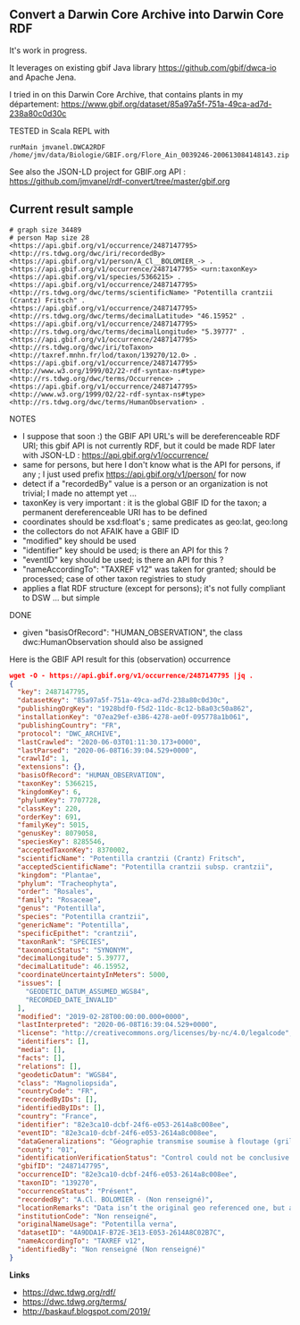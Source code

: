 ## Convert a Darwin Core Archive into Darwin Core RDF
It's work in progress.

It leverages on existing gbif Java library
https://github.com/gbif/dwca-io
and Apache Jena.

I tried in on this Darwin Core Archive, that contains plants in my département:
https://www.gbif.org/dataset/85a97a5f-751a-49ca-ad7d-238a80c0d30c

TESTED in Scala REPL with
```
runMain jmvanel.DWCA2RDF /home/jmv/data/Biologie/GBIF.org/Flore_Ain_0039246-200613084148143.zip
```

See also the JSON-LD project for GBIF.org API :
https://github.com/jmvanel/rdf-convert/tree/master/gbif.org

## Current result sample

```turtle
# graph size 34489
# person Map size 28
<https://api.gbif.org/v1/occurrence/2487147795> <http://rs.tdwg.org/dwc/iri/recordedBy> <https://api.gbif.org/v1/person/A_Cl__BOLOMIER_-> .
<https://api.gbif.org/v1/occurrence/2487147795> <urn:taxonKey> <https://api.gbif.org/v1/species/5366215> .
<https://api.gbif.org/v1/occurrence/2487147795> <http://rs.tdwg.org/dwc/terms/scientificName> "Potentilla crantzii (Crantz) Fritsch" .
<https://api.gbif.org/v1/occurrence/2487147795> <http://rs.tdwg.org/dwc/terms/decimalLatitude> "46.15952" .
<https://api.gbif.org/v1/occurrence/2487147795> <http://rs.tdwg.org/dwc/terms/decimalLongitude> "5.39777" .
<https://api.gbif.org/v1/occurrence/2487147795> <http://rs.tdwg.org/dwc/iri/toTaxon> <http://taxref.mnhn.fr/lod/taxon/139270/12.0> .
<https://api.gbif.org/v1/occurrence/2487147795> <http://www.w3.org/1999/02/22-rdf-syntax-ns#type> <http://rs.tdwg.org/dwc/terms/Occurrence> .
<https://api.gbif.org/v1/occurrence/2487147795> <http://www.w3.org/1999/02/22-rdf-syntax-ns#type> <http://rs.tdwg.org/dwc/terms/HumanObservation> .
```

NOTES
- I suppose that soon :) the GBIF API URL's will be dereferenceable RDF URI; this gbif API is not currently RDF, but it could be made RDF later with JSON-LD : https://api.gbif.org/v1/occurrence/
- same for persons, but here I don't know what is the API for persons, if any ; I just used prefix https://api.gbif.org/v1/person/ for now
- detect if a "recordedBy"  value is a person or an organization is not trivial; I made no attempt yet ...
- taxonKey is very important : it is the global GBIF ID for the taxon; a permanent dereferenceable URI has to be defined
- coordinates should be xsd:float's ; same predicates as geo:lat, geo:long
- the collectors do not AFAIK have a  GBIF ID
- "modified" key should be used
- "identifier" key should be used; is there an API for this ?
- "eventID" key should be used; is there an API for this ?
- "nameAccordingTo": "TAXREF v12" was taken for granted; should be processed; case of other taxon registries to study
- applies a flat RDF structure (except for persons); it's not fully compliant to DSW ... but simple

DONE
- given "basisOfRecord": "HUMAN_OBSERVATION", the class dwc:HumanObservation should also be assigned

Here is the GBIF API result for this (observation) occurrence
```json
wget -O - https://api.gbif.org/v1/occurrence/2487147795 |jq .
{
  "key": 2487147795,
  "datasetKey": "85a97a5f-751a-49ca-ad7d-238a80c0d30c",
  "publishingOrgKey": "1928bdf0-f5d2-11dc-8c12-b8a03c50a862",
  "installationKey": "07ea29ef-e386-4278-ae0f-095778a1b061",
  "publishingCountry": "FR",
  "protocol": "DWC_ARCHIVE",
  "lastCrawled": "2020-06-03T01:11:30.173+0000",
  "lastParsed": "2020-06-08T16:39:04.529+0000",
  "crawlId": 1,
  "extensions": {},
  "basisOfRecord": "HUMAN_OBSERVATION",
  "taxonKey": 5366215,
  "kingdomKey": 6,
  "phylumKey": 7707728,
  "classKey": 220,
  "orderKey": 691,
  "familyKey": 5015,
  "genusKey": 8079058,
  "speciesKey": 8285546,
  "acceptedTaxonKey": 8370002,
  "scientificName": "Potentilla crantzii (Crantz) Fritsch",
  "acceptedScientificName": "Potentilla crantzii subsp. crantzii",
  "kingdom": "Plantae",
  "phylum": "Tracheophyta",
  "order": "Rosales",
  "family": "Rosaceae",
  "genus": "Potentilla",
  "species": "Potentilla crantzii",
  "genericName": "Potentilla",
  "specificEpithet": "crantzii",
  "taxonRank": "SPECIES",
  "taxonomicStatus": "SYNONYM",
  "decimalLongitude": 5.39777,
  "decimalLatitude": 46.15952,
  "coordinateUncertaintyInMeters": 5000,
  "issues": [
    "GEODETIC_DATUM_ASSUMED_WGS84",
    "RECORDED_DATE_INVALID"
  ],
  "modified": "2019-02-28T00:00:00.000+0000",
  "lastInterpreted": "2020-06-08T16:39:04.529+0000",
  "license": "http://creativecommons.org/licenses/by-nc/4.0/legalcode",
  "identifiers": [],
  "media": [],
  "facts": [],
  "relations": [],
  "geodeticDatum": "WGS84",
  "class": "Magnoliopsida",
  "countryCode": "FR",
  "recordedByIDs": [],
  "identifiedByIDs": [],
  "country": "France",
  "identifier": "82e3ca10-dcbf-24f6-e053-2614a8c008ee",
  "eventID": "82e3ca10-dcbf-24f6-e053-2614a8c008ee",
  "dataGeneralizations": "Géographie transmise soumise à floutage (grille avec mailles de 10x10km) pour le grand public » en conformité avec les règles de diffusion du SINP | Geographic information generalized during aggregation (grid with 10x10km cells) for the general public, according to SINP communication rules",
  "county": "01",
  "identificationVerificationStatus": "Control could not be conclusive due to insufficient knowledge",
  "gbifID": "2487147795",
  "occurrenceID": "82e3ca10-dcbf-24f6-e053-2614a8c008ee",
  "taxonID": "139270",
  "occurrenceStatus": "Présent",
  "recordedBy": "A.Cl. BOLOMIER - (Non renseigné)",
  "locationRemarks": "Data isn’t the original geo referenced one, but attached to the nearest 10x10 km grid cell",
  "institutionCode": "Non renseigné",
  "originalNameUsage": "Potentilla verna",
  "datasetID": "4A9DDA1F-B72E-3E13-E053-2614A8C02B7C",
  "nameAccordingTo": "TAXREF v12",
  "identifiedBy": "Non renseigné (Non renseigné)"
}
```

**Links**
- https://dwc.tdwg.org/rdf/
- https://dwc.tdwg.org/terms/
- http://baskauf.blogspot.com/2019/

